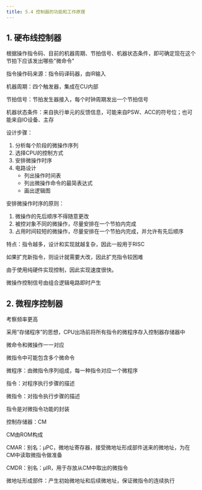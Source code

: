 ```yaml
---
title: 5.4 控制器的功能和工作原理
---
```


## 1. 硬布线控制器

根据操作指令码、目前的机器周期、节拍信号、机器状态条件，即可确定现在这个节拍下应该发出哪些"微命令"

指令操作码来源：指令码译码器，由IR输入

机器周期：四个触发器，集成在CU内部

节拍信号：节拍发生器接入，每个时钟周期发出一个节拍信号

机器状态条件：来自执行单元的反馈信息，可能来自PSW、ACC的符号位；也可能来自IO设备、主存


设计步骤：

1. 分析每个阶段的微操作序列
2. 选择CPU的控制方式
3. 安排微操作时序
4. 电路设计
    - 列出操作时间表
    - 列出微操作命令的最简表达式
    - 画出逻辑图


安排微操作时序的原则：

1. 微操作的先后顺序不得随意更改
2. 被控对象不同的微操作，尽量安排在一个节拍内完成
3. 占用时间较短的微操作，尽量安排在一个节拍内完成，并允许有先后顺序

特点：指令越多，设计和实现就越复杂，因此一般用于RISC

如果扩充新指令，则设计就需要大改，因此扩充指令较困难

由于使用纯硬件实现控制，因此实现速度很快。

微操作控制信号由组合逻辑电路即时产生

## 2. 微程序控制器

考察频率更高

采用“存储程序”的思想，CPU出场前将所有指令的微程序存入控制器存储器中

微命令和微操作一一对应

微指令中可能包含多个微命令

微程序：由微指令序列组成，每一种指令对应一个微程序

指令：对程序执行步骤的描述

微指令：对指令执行步骤的描述

指令是对微指令功能的封装

控制存储器：CM


CM由ROM构成

CMAR：别名：μPC，微地址寄存器，接受微地址形成部件送来的微地址，为在CM中读取微指令做准备


CMDR：别名：μIR，用于存放从CM中取出的微指令

微地址形成部件：产生初始微地址和后续微地址，保证微指令的连续执行




